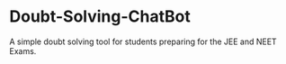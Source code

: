 # Doubt-Solving-ChatBot
A simple doubt solving tool for students preparing for the JEE and NEET Exams. 
